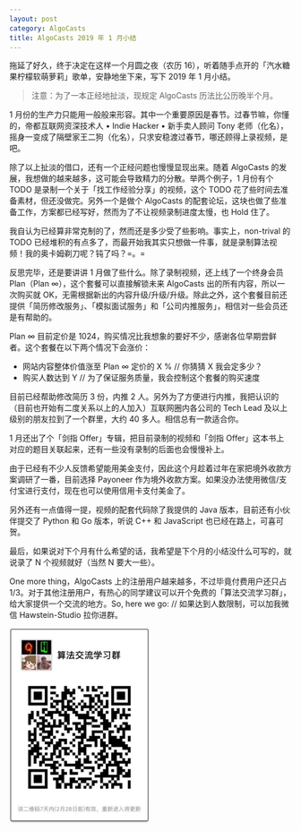 ```yaml
---
layout: post
category: AlgoCasts
title: AlgoCasts 2019 年 1 月小结
---
```


拖延了好久，终于决定在这样一个月圆之夜（农历 16），听着随手点开的「汽水糖果柠檬软萌萝莉」歌单，安静地坐下来，写下 2019 年 1 月小结。

> 注意：为了一本正经地扯淡，现规定 AlgoCasts 历法比公历晚半个月。

1 月份的生产力只能用一般般来形容。其中一个重要原因是春节。过春节嘛，你懂的，帝都互联网资深技术人 • Indie Hacker • 新手卖人顾问 Tony 老师（化名），摇身一变成了隔壁家王二狗（化名），只求安稳渡过春节，哪还顾得上录视频，是吧。

除了以上扯淡的借口，还有一个正经问题也慢慢显现出来。随着 AlgoCasts 的发展，我想做的越来越多，这可能会导致精力的分散。举两个例子，1 月份有个 TODO 是录制一个关于「找工作经验分享」的视频，这个 TODO 花了些时间去准备素材，但还没做完。另外一个是做个 AlgoCasts 的配套论坛，这块也做了些准备工作，方案都已经写好，然而为了不让视频录制进度太慢，也 Hold 住了。

我自认为已经算非常克制的了，然而还是多少受了些影响。事实上，non-trival 的 TODO 已经堆积的有点多了，而最开始我其实只想做一件事，就是录制算法视频！我的奥卡姆剃刀呢？钝了吗？=。=

反思完毕，还是要讲讲 1 月做了些什么。除了录制视频，还上线了一个终身会员 Plan（Plan ∞），这个套餐可以直接解锁未来 AlgoCasts 出的所有内容，所以一次购买就 OK，无需根据新出的内容升级/升级/升级。除此之外，这个套餐目前还提供「简历修改服务」、「模拟面试服务」和「公司内推服务」，相信对一些会员还是有帮助的。

Plan ∞ 目前定价是 1024，购买情况比我想象的要好不少，感谢各位早期尝鲜者。这个套餐在以下两个情况下会涨价：
* 网站内容整体价值涨至 Plan ∞ 定价的 X % // 你猜猜 X 我会定多少？
* 购买人数达到 Y // 为了保证服务质量，我会控制这个套餐的购买速度

目前已经帮助修改简历 3 份，内推 2 人。另外为了方便进行内推，我把认识的（目前也开始有二度关系以上的人加入）互联网圈内各公司的 Tech Lead 及以上级别的朋友拉到了一个群里，大约 40 多人。相信总有一款适合你。

1 月还出了个「剑指 Offer」专辑，把目前录制的视频和「剑指 Offer」这本书上对应的题目关联起来，还有一些没有录制的后面也会慢慢补上。

由于已经有不少人反馈希望能用美金支付，因此这个月趁着过年在家把境外收款方案调研了一番，目前选择 Payoneer 作为境外收款方案。如果没办法使用微信/支付宝进行支付，现在也可以使用信用卡支付美金了。

另外还有一点值得一提，视频的配套代码除了我提供的 Java 版本，目前还有小伙伴提交了 Python 和 Go 版本，听说 C++ 和 JavaScript 也已经在路上，可喜可贺。

最后，如果说对下个月有什么希望的话，我希望是下个月的小结没什么可写的，就说录了 N 个视频就好（当然 N 要大一些）。

One more thing，AlgoCasts 上的注册用户越来越多，不过毕竟付费用户还只占 1/3。对于其他注册用户，有热心的同学建议可以开个免费的「算法交流学习群」，给大家提供一个交流的地方。So, here we go: // 如果达到人数限制，可以加我微信 Hawstein-Studio 拉你进群。

<img width="250px" src="/assets/img/2019/2/algo-study-group.jpg" />
